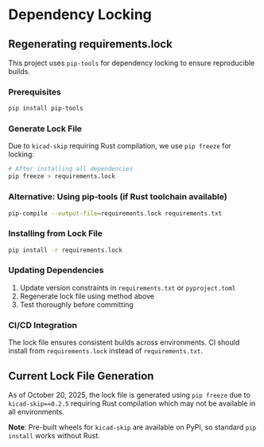 # Dependency Locking

## Regenerating requirements.lock

This project uses `pip-tools` for dependency locking to ensure reproducible builds.

### Prerequisites

```bash
pip install pip-tools
```

### Generate Lock File

Due to `kicad-skip` requiring Rust compilation, we use `pip freeze` for locking:

```bash
# After installing all dependencies
pip freeze > requirements.lock
```

### Alternative: Using pip-tools (if Rust toolchain available)

```bash
pip-compile --output-file=requirements.lock requirements.txt
```

### Installing from Lock File

```bash
pip install -r requirements.lock
```

### Updating Dependencies

1. Update version constraints in `requirements.txt` or `pyproject.toml`
2. Regenerate lock file using method above
3. Test thoroughly before committing

### CI/CD Integration

The lock file ensures consistent builds across environments. CI should install from `requirements.lock` instead of `requirements.txt`.

## Current Lock File Generation

As of October 20, 2025, the lock file is generated using `pip freeze` due to `kicad-skip==0.2.5` requiring Rust compilation which may not be available in all environments.

**Note**: Pre-built wheels for `kicad-skip` are available on PyPI, so standard `pip install` works without Rust.
